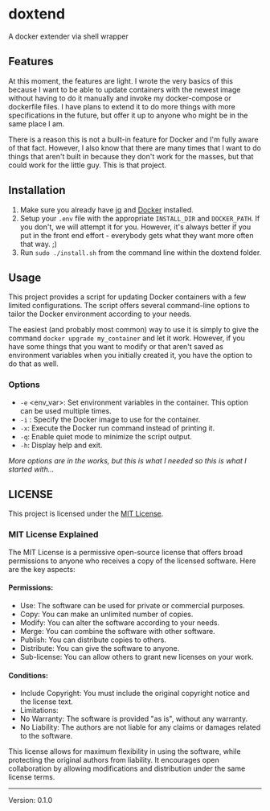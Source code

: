 # doxtend
A docker extender via shell wrapper

## Features

At this moment, the features are light. I wrote the very basics of this because I want to be able to update containers with the newest image without having to do it manually and invoke my docker-compose or dockerfile files. I have plans to extend it to do more things with more specifications in the future, but offer it up to anyone who might be in the same place I am.

There is a reason this is not a built-in feature for Docker and I'm fully aware of that fact. However, I also know that there are many times that I want to do things that aren't built in because they don't work for the masses, but that could work for the little guy. This is that project.

## Installation

1. Make sure you already have [jq](https://stedolan.github.io/jq/) and [Docker](https://docs.docker.com/get-docker/) installed.
2. Setup your `.env` file with the appropriate `INSTALL_DIR` and `DOCKER_PATH`. If you don't, we will attempt it for you. However, it's always better if you put in the front end effort - everybody gets what they want more often that way. ;)
3. Run `sudo ./install.sh` from the command line within the doxtend folder.

## Usage

This project provides a script for updating Docker containers with a few limited configurations. The script offers several command-line options to tailor the Docker environment according to your needs.

The easiest (and probably most common) way to use it is simply to give the command `docker upgrade my_container` and let it work. However, if you have some things that you want to modify or that aren't saved as environment variables when you initially created it, you have the option to do that as well.

### Options

* `-e` <env_var>: Set environment variables in the container. This option can be used multiple times.
* `-i` <image>: Specify the Docker image to use for the container.
* `-x`: Execute the Docker run command instead of printing it.
* `-q`: Enable quiet mode to minimize the script output.
* `-h`: Display help and exit.

_More options are in the works, but this is what I needed so this is what I started with..._

## LICENSE
This project is licensed under the [MIT License](LICENSE).

### MIT License Explained
The MIT License is a permissive open-source license that offers broad permissions to anyone who receives a copy of the licensed software. Here are the key aspects:

#### Permissions:
* Use: The software can be used for private or commercial purposes.
* Copy: You can make an unlimited number of copies.
* Modify: You can alter the software according to your needs.
* Merge: You can combine the software with other software.
* Publish: You can distribute copies to others.
* Distribute: You can give the software to anyone.
* Sub-license: You can allow others to grant new licenses on your work.

#### Conditions:
* Include Copyright: You must include the original copyright notice and the license text.
* Limitations:
* No Warranty: The software is provided "as is", without any warranty.
* No Liability: The authors are not liable for any claims or damages related to the software.

This license allows for maximum flexibility in using the software, while protecting the original authors from liability. It encourages open collaboration by allowing modifications and distribution under the same license terms.

-----
Version: 0.1.0